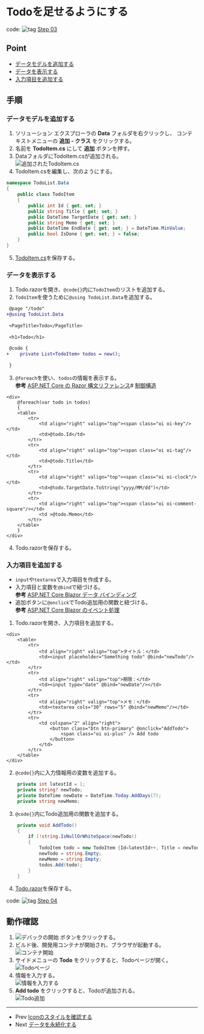 # Todoを足せるようにする
code: ![tag](../Images/tag.png) [Step 03](https://github.com/04100149/TodoList/tree/step03)

## Point
- [データモデルを追加する](#%E3%83%87%E3%83%BC%E3%82%BF%E3%83%A2%E3%83%87%E3%83%AB%E3%82%92%E8%BF%BD%E5%8A%A0%E3%81%99%E3%82%8B)
- [データを表示する](#%E3%83%87%E3%83%BC%E3%82%BF%E3%82%92%E8%A1%A8%E7%A4%BA%E3%81%99%E3%82%8B)
- [入力項目を追加する](#%E5%85%A5%E5%8A%9B%E9%A0%85%E7%9B%AE%E3%82%92%E8%BF%BD%E5%8A%A0%E3%81%99%E3%82%8B)

## 手順
### データモデルを追加する
1. ソリューション エクスプローラの **Data** フォルダを右クリックし、 コンテキストメニューの **追加 - クラス** をクリックする。
1. 名前を **TodoItem.cs** にして **追加** ボタンを押す。
1. DataフォルダにTodoItem.csが追加される。  
![追加されたTodoItem.cs](../Images/addtodo-1.png)
1. TodoItem.csを編集し、次のようにする。    
```C#
namespace TodoList.Data
{
    public class TodoItem
    {
        public int Id { get; set; }
        public string Title { get; set; }
        public DateTime TargetDate { get; set; }
        public string Memo { get; set; }
        public DateTime EndDate { get; set; } = DateTime.MinValue;
        public bool IsDone { get; set; } = false;
    }
}
```
5. [TodoItem.cs](https://github.com/04100149/TodoList/blob/step04/TodoList/Data/TodoItem.cs)を保存する。  
### データを表示する
1. Todo.razorを開き、`@code{}`内に`TodoItem`のリストを追加する。
1. `TodoItem`を使うために`@using TodoList.Data`を追加する。
```diff
 @page "/todo"
+@using TodoList.Data
 
 <PageTitle>Todo</PageTitle>
 
 <h1>Todo</h1>
 
 @code {
+    private List<TodoItem> todos = new();
 
 }
```
3. `@foreach`を使い、`todos`の情報を表示する。  
**参考** [ASP.NET Core の Razor 構文リファレンス](https://docs.microsoft.com/ja-jp/aspnet/core/mvc/views/razor?view=aspnetcore-6.0)#
[制御構造](https://docs.microsoft.com/ja-jp/aspnet/core/mvc/views/razor?view=aspnetcore-6.0#control-structures)
```HTML+razor
<div>
    @foreach(var todo in todos)
    {
    <table>
        <tr>
            <td align="right" valign="top"><span class="oi oi-key"/></td>
            <td>@todo.Id</td>
        </tr>
        <tr>
            <td align="right" valign="top"><span class="oi oi-tag"/></td>
            <td>@todo.Title</td>
        </tr>
        <tr>
            <td align="right" valign="top"><span class="oi oi-clock"/></td>
            <td>@todo.TargetDate.ToString("yyyy/MM/dd")</td>
        </tr>
        <tr>
            <td align="right" valign="top"><span class="oi oi-comment-square"/></td>
            <td >@todo.Memo</td>
        </tr>
    </table>        
    }
</div>
```
4. Todo.razorを保存する。
### 入力項目を追加する
- `input`や`textarea`で入力項目を作成する。  
- 入力項目と変数を`@bind`で紐づける。  
**参考** [ASP.NET Core Blazor データ バインディング](https://docs.microsoft.com/ja-jp/aspnet/core/blazor/components/data-binding?view=aspnetcore-6.0)  
- 追加ボタンに`@onclick`でTodo追加用の関数と紐づける。  
**参考** [ASP.NET Core Blazor のイベント処理](https://docs.microsoft.com/ja-jp/aspnet/core/blazor/components/event-handling?view=aspnetcore-6.0)

1. Todo.razorを開き、入力項目を追加する。
```HTML+razor
<div>
    <table>
        <tr>
            <td align="right" valign="top">タイトル：</td>
            <td><input placeholder="Something todo" @bind="newTodo"/></td>
        </tr>
        <tr>
            <td align="right" valign="top">期限：</td>
            <td><input type="date" @bind="newDate"/></td>
        </tr>
        <tr>
            <td align="right" valign="top">メモ：</td>
            <td><textarea cols="30" rows="5" @bind="newMemo"/></td>
        </tr>
        <tr>
            <td colspan="2" align="right">
                <button class="btn btn-primary" @onclick="AddTodo">
                    <span class="oi oi-plus" /> Add todo
                </button>
            </td>
        </tr>
    </table>
</div>
```
2. `@code{}`内に入力情報用の変数を追加する。
```C#
    private int latestId = 1;
    private string? newTodo;
    private DateTime newDate = DateTime.Today.AddDays(7);
    private string newMemo;
```
3. `@code{}`内にTodo追加用の関数を追加する。
```C#
    private void AddTodo()
    {
        if (!string.IsNullOrWhiteSpace(newTodo))
        {
            TodoItem todo = new TodoItem {Id=latestId++, Title = newTodo, TargetDate = newDate, Memo=newMemo };
            newTodo = string.Empty;
            newMemo = string.Empty;
            todos.Add(todo);
        }
    }
```
4. [Todo.razor](https://github.com/04100149/TodoList/blob/step04/TodoList/Pages/Todo.razor)を保存する。

code: ![tag](../Images/tag.png) [Step 04](https://github.com/04100149/TodoList/tree/step04)


## 動作確認
1. ![デバックの開始](../Images/NewProject-6.png) ボタンをクリックする。  
1. ビルド後、開発用コンテナが開始され、ブラウザが起動する。  
![コンテナ開始](../Images/addtodo-2.png)
1. サイドメニューの **Todo** をクリックすると、Todoページが開く。    
![Todoページ](../Images/addtodo-3.png)
1. 情報を入力する。    
![情報を入力する](../Images/addtodo-4.png)
1. **Add todo** をクリックすると、Todoが追加される。    
![Todo追加](../Images/addtodo-5.png)

***
- Prev [Iconのスタイルを確認する](0004icons.md)
- Next [データを永続化する](0006persistence.md)


